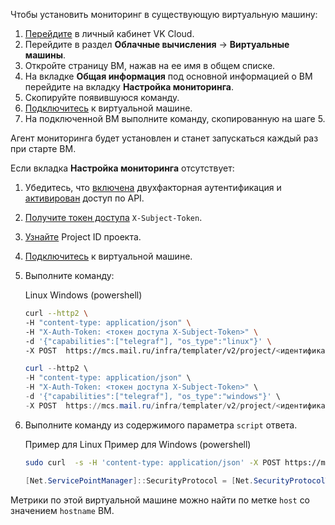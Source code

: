 Чтобы установить мониторинг в существующую виртуальную машину:

1. [Перейдите](https://mcs.mail.ru/app/) в личный кабинет VK Cloud.
1. Перейдите в раздел **Облачные вычисления** → **Виртуальные машины**.
1. Откройте страницу ВМ, нажав на ее имя в общем списке.
1. На вкладке **Общая информация** под основной информацией о ВМ перейдите на вкладку **Настройка мониторинга**.
1. Скопируйте появившуюся команду.
1. [Подключитесь](/ru/base/iaas/instructions/vm/vm-connect/) к виртуальной машине.
1. На подключенной ВМ выполните команду, скопированную на шаге 5.

Агент мониторинга будет установлен и станет запускаться каждый раз при старте ВМ.

Если вкладка **Настройка мониторинга** отсутствует:

1. Убедитесь, что [включена](/ru/base/account/instructions/account-manage/manage-2fa) двухфакторная аутентификация и [активирован](/ru/manage/tools-for-using-services/rest-api/enable-api) доступ по API.
1. [Получите токен доступа](/ru/additionals/cases/case-keystone-token) `X-Subject-Token`.
1. [Узнайте](/ru/manage/tools-for-using-services/rest-api/endpoints#poluchenie_project_id) Project ID проекта.
1. [Подключитесь](/ru/base/iaas/instructions/vm/vm-connect/) к виртуальной машине.
1. Выполните команду:

   <tabs>
   <tablist>
   <tab>Linux</tab>
   <tab>Windows (powershell)</tab>
   </tablist>
   <tabpanel>

   ```bash
   curl --http2 \
   -H "content-type: application/json" \
   -H "X-Auth-Token: <токен доступа X-Subject-Token>" \
   -d '{"capabilities":["telegraf"], "os_type":"linux"}' \
   -X POST  https://mcs.mail.ru/infra/templater/v2/project/<идентификатор проекта>/link
   ```

   </tabpanel>
   <tabpanel>

   ```powershell
   curl --http2 \
   -H "content-type: application/json" \
   -H "X-Auth-Token: <токен доступа X-Subject-Token>" \
   -d '{"capabilities":["telegraf"], "os_type":"windows"}' \
   -X POST  https://mcs.mail.ru/infra/templater/v2/project/<идентификатор проекта>/link 
   ```

   </tabpanel>
   </tabs>

1. Выполните команду из содержимого параметра `script` ответа.

   <tabs>
   <tablist>
   <tab>Пример для Linux</tab>
   <tab>Пример для Windows (powershell)</tab>
   </tablist>
   <tabpanel>

   ```bash
   sudo curl  -s -H 'content-type: application/json' -X POST https://mcs.mail.ru/infra/templater/v2/project/XXXXXX55a56842bd9bf1832f10XXXXXX/link/XXXXUm5Yb33LJ7otcPnWSUXXXXXXXXXX/instance/$(curl -s http://169.254.169.254/openstack/2023-02-22/meta_data.json|grep -Po '\"uuid\": *\"\\K[^\"]*' || cat /var/lib/cloud/data/instance-id) | sudo bash
   ```

   </tabpanel>
   <tabpanel>

   ```powershell
   [Net.ServicePointManager]::SecurityProtocol = [Net.SecurityProtocolType]::Tls12; Invoke-WebRequest -Method 'POST' -Headers @{'Content-Type' = 'application/json'} -Uri https://mcs.mail.ru/infra/templater/v2/project/XXXXXX55a56842bd9bf1832f10XXXXXX/link/XXXXUm5Yb33LJ7otcPnWSUXXXXXXXXXX/instance/$((Get-WmiObject -Class Win32_ComputerSystemProduct).UUID.ToLower()) | iex 
   ```

   </tabpanel>
   </tabs>

<info>

Метрики по этой виртуальной машине можно найти по метке `host` со значением `hostname` ВМ.

</info>
